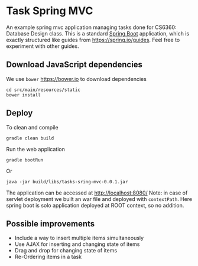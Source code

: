 # Task Spring MVC

An example spring mvc application managing tasks done for CS6360: Database Design class.
This is a standard [Spring Boot](https://spring.io/projects/spring-boot) application,
which is exactly structured like guides from <https://spring.io/guides>. 
Feel free to experiment with other guides.

## Download JavaScript dependencies 

We use `bower` <https://bower.io> to download dependencies

    cd src/main/resources/static
    bower install

## Deploy

To clean and compile

    gradle clean build

Run the web application 

    gradle bootRun 
    
Or 

    java -jar build/libs/tasks-sring-mvc-0.0.1.jar

The application can be accessed at <http://localhost:8080/> 
Note: in case of servlet deployment we built an war file and deployed with `contextPath`. 
Here spring boot is solo application deployed at ROOT context, so no addition.  

## Possible improvements

- Include a way to insert multiple items simultaneously
- Use AJAX for inserting and changing state of items
- Drag and drop for changing state of items
- Re-Ordering items in a task

